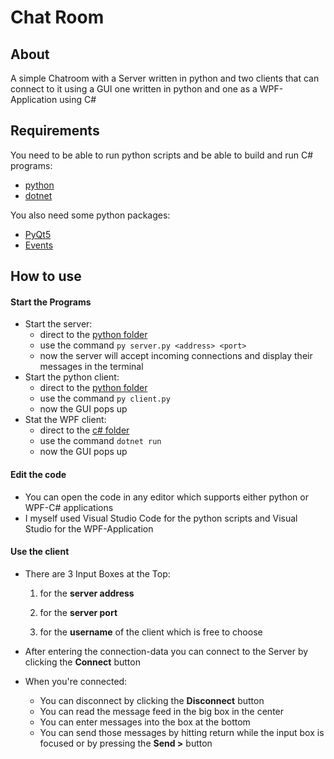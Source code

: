 # Chat Room

## About

A simple Chatroom with a Server written in python and two clients that can connect to it using a GUI one written in python and one as a WPF-Application using C#

## Requirements

You need to be able to run python scripts and be able to build and run C# programs:

- [python](https://www.python.org)
- [dotnet](https://dotnet.microsoft.com)

You also need some python packages:

- [PyQt5](https://pypi.org/project/PyQt5/)
- [Events](https://pypi.org/project/Events/)

## How to use

#### Start the Programs

- Start the server:
  - direct to the [python folder](python)
  - use the command `py server.py <address> <port>`
  - now the server will accept incoming connections and display their messages in the terminal
- Start the python client:
  - direct to the [python folder](python)
  - use the command `py client.py`
  - now the GUI pops up
- Stat the WPF client:
  - direct to the [c# folder](c#)
  - use the command `dotnet run`
  - now the GUI pops up

#### Edit the code

- You can open the code in any editor which supports either python or WPF-C# applications
- I myself used Visual Studio Code for the python scripts and Visual Studio for the WPF-Application

#### Use the client

- There are 3 Input Boxes at the Top:

  1.  for the **server address**

  2.  for the **server port**

  3.  for the **username** of the client which is free to choose

- After entering the connection-data you can connect to the Server by clicking the **Connect** button

- When you're connected:

  - You can disconnect by clicking the **Disconnect** button
  - You can read the message feed in the big box in the center
  - You can enter messages into the box at the bottom
  - You can send those messages by hitting return while the input box is focused or by pressing the **Send >** button

